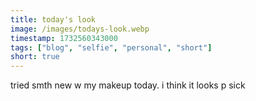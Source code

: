 ```yaml
---
title: today's look
image: /images/todays-look.webp
timestamp: 1732560343000
tags: ["blog", "selfie", "personal", "short"]
short: true
---
```

tried smth new w my makeup today. i think it looks p sick